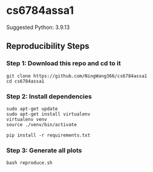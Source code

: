 # cs6784assa1

Suggested Python: 3.9.13

## Reproducibility Steps

### Step 1: Download this repo and cd to it

```
git clone https://github.com/NingWang366/cs6784assa1
cd cs6784assa1
```

### Step 2: Install dependencies

```
sudo apt-get update
sudo apt-get install virtualenv
virtualenv venv
source ./venv/bin/activate 

pip install -r requirements.txt
```

### Step 3: Generate all plots

```
bash reproduce.sh
```


